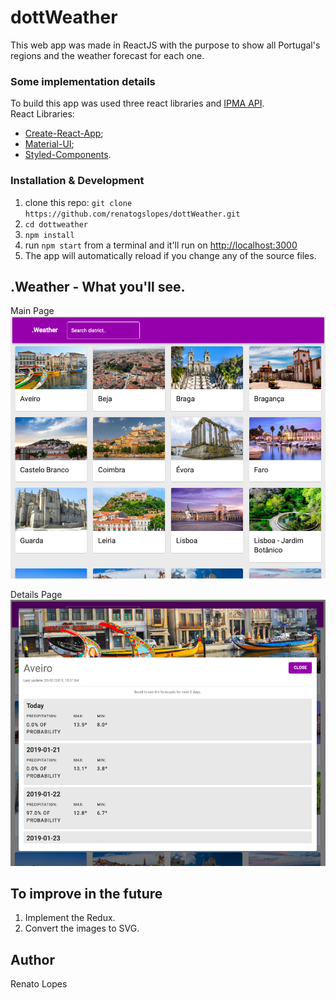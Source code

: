# dottWeather

This web app was made in ReactJS with the purpose to show all Portugal's regions and the weather forecast for each one. 

### Some implementation details
To build this app was used three react libraries and [IPMA API](http://api.ipma.pt/open-data/distrits-islands.json).<br />
React Libraries:
* [Create-React-App](https://github.com/facebook/create-react-app);
* [Material-UI](https://material-ui.com);
* [Styled-Components](https://www.styled-components.com).

### Installation & Development

1. clone this repo: `git clone https://github.com/renatogslopes/dottWeather.git`
2. `cd dottweather`
3. `npm install`
4. run `npm start` from a terminal and it'll run on [http://localhost:3000](http://localhost:3000) 
5. The app will automatically reload if you change any of the source files.

## .Weather - What you'll see. 
Main Page
![MainPage](MainPage.png)

Details Page
![DetailsPage](DetailsPage.png)

## To improve in the future

1. Implement the Redux.
2. Convert the images to SVG.

## Author
Renato Lopes 


